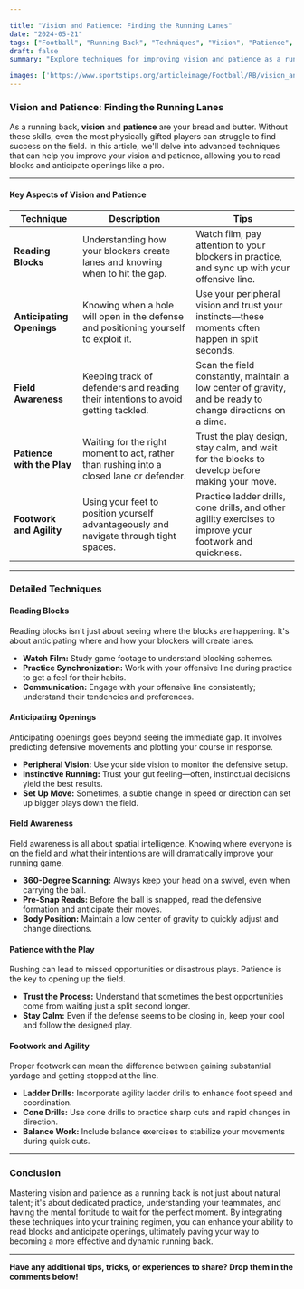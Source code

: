 ```yaml
---

title: "Vision and Patience: Finding the Running Lanes"
date: "2024-05-21"
tags: ["Football", "Running Back", "Techniques", "Vision", "Patience", "Coaching", "Player Development"]
draft: false
summary: "Explore techniques for improving vision and patience as a running back, including reading blocks and anticipating openings."

images: ['https://www.sportstips.org/articleimage/Football/RB/vision_and_patience_finding_the_running_lanes.webp']
---
```


### Vision and Patience: Finding the Running Lanes

As a running back, **vision** and **patience** are your bread and butter. Without these skills, even the most physically gifted players can struggle to find success on the field. In this article, we'll delve into advanced techniques that can help you improve your vision and patience, allowing you to read blocks and anticipate openings like a pro.

---

#### Key Aspects of Vision and Patience

| Technique                | Description                                                                                   | Tips                                                                                                                                            |
|--------------------------|-----------------------------------------------------------------------------------------------|------------------------------------------------------------------------------------------------------------------------------------------------| 
| **Reading Blocks**       | Understanding how your blockers create lanes and knowing when to hit the gap.                 | Watch film, pay attention to your blockers in practice, and sync up with your offensive line.                                                  | 
| **Anticipating Openings**| Knowing when a hole will open in the defense and positioning yourself to exploit it.           | Use your peripheral vision and trust your instincts—these moments often happen in split seconds.                                               | 
| **Field Awareness**      | Keeping track of defenders and reading their intentions to avoid getting tackled.             | Scan the field constantly, maintain a low center of gravity, and be ready to change directions on a dime.                                       | 
| **Patience with the Play**| Waiting for the right moment to act, rather than rushing into a closed lane or defender.      | Trust the play design, stay calm, and wait for the blocks to develop before making your move.                                                   |
| **Footwork and Agility** | Using your feet to position yourself advantageously and navigate through tight spaces.        | Practice ladder drills, cone drills, and other agility exercises to improve your footwork and quickness.                                         |

---

### Detailed Techniques

#### Reading Blocks

Reading blocks isn't just about seeing where the blocks are happening. It's about anticipating where and how your blockers will create lanes. 

* **Watch Film:** Study game footage to understand blocking schemes.
* **Practice Synchronization:** Work with your offensive line during practice to get a feel for their habits.
* **Communication:** Engage with your offensive line consistently; understand their tendencies and preferences.

#### Anticipating Openings

Anticipating openings goes beyond seeing the immediate gap. It involves predicting defensive movements and plotting your course in response.

* **Peripheral Vision:** Use your side vision to monitor the defensive setup.
* **Instinctive Running:** Trust your gut feeling—often, instinctual decisions yield the best results.
* **Set Up Move:** Sometimes, a subtle change in speed or direction can set up bigger plays down the field.

#### Field Awareness

Field awareness is all about spatial intelligence. Knowing where everyone is on the field and what their intentions are will dramatically improve your running game.

* **360-Degree Scanning:** Always keep your head on a swivel, even when carrying the ball.
* **Pre-Snap Reads:** Before the ball is snapped, read the defensive formation and anticipate their moves.
* **Body Position:** Maintain a low center of gravity to quickly adjust and change directions.

#### Patience with the Play

Rushing can lead to missed opportunities or disastrous plays. Patience is the key to opening up the field.

* **Trust the Process:** Understand that sometimes the best opportunities come from waiting just a split second longer.
* **Stay Calm:** Even if the defense seems to be closing in, keep your cool and follow the designed play.

#### Footwork and Agility

Proper footwork can mean the difference between gaining substantial yardage and getting stopped at the line.

* **Ladder Drills:**
  Incorporate agility ladder drills to enhance foot speed and coordination.
* **Cone Drills:**
  Use cone drills to practice sharp cuts and rapid changes in direction.
* **Balance Work:**
  Include balance exercises to stabilize your movements during quick cuts.

---

### Conclusion

Mastering vision and patience as a running back is not just about natural talent; it's about dedicated practice, understanding your teammates, and having the mental fortitude to wait for the perfect moment. By integrating these techniques into your training regimen, you can enhance your ability to read blocks and anticipate openings, ultimately paving your way to becoming a more effective and dynamic running back.

---

**Have any additional tips, tricks, or experiences to share? Drop them in the comments below!**

```